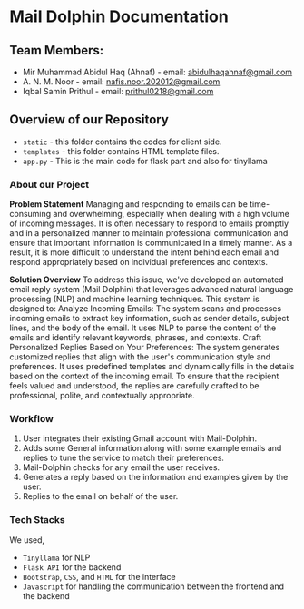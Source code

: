 # Mail Dolphin Documentation
## Team Members:

* Mir Muhammad Abidul Haq (Ahnaf) - email: abidulhaqahnaf@gmail.com
* A. N. M. Noor - email: nafis.noor.202012@gmail.com
* Iqbal Samin Prithul - email: prithul0218@gmail.com

## Overview of our Repository
 * `static` - this folder contains the codes for client side.  
 * `templates` - this folder contains HTML template files.
 * `app.py` - This is the main code for flask part and also for tinyllama

### About our Project

**Problem Statement**
Managing and responding to emails can be time-consuming and overwhelming, especially when dealing with a high volume of incoming messages. It is often necessary to respond to emails promptly and in a personalized manner to maintain professional communication and ensure that important information is communicated in a timely manner. As a result, it is more difficult to understand the intent behind each email and respond appropriately based on individual preferences and contexts.

**Solution Overview**
To address this issue, we've developed an automated email reply system (Mail Dolphin) that leverages advanced natural language processing (NLP) and machine learning techniques. This system is designed to: Analyze Incoming Emails: The system scans and processes incoming emails to extract key information, such as sender details, subject lines, and the body of the email. It uses NLP to parse the content of the emails and identify relevant keywords, phrases, and contexts. Craft Personalized Replies Based on Your Preferences: The system generates customized replies that align with the user's communication style and preferences. It uses predefined templates and dynamically fills in the details based on the context of the incoming email. To ensure that the recipient feels valued and understood, the replies are carefully crafted to be professional, polite, and contextually appropriate. 

### Workflow
1. User integrates their existing Gmail account with Mail-Dolphin.
2. Adds some General information along with some example emails and replies to tune the service to match their preferences.
3. Mail-Dolphin checks for any email the user receives.
4. Generates a reply based on the information and examples given by the user.
5. Replies to the email on behalf of the user.

### Tech Stacks
We used,
* `Tinyllama` for NLP
* `Flask API` for the backend
* `Bootstrap`, `CSS`, and `HTML` for the interface
* `Javascript` for handling the communication between the frontend and the backend
